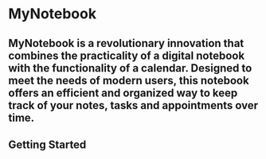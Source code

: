 # MyNotebook
MyNotebook is a revolutionary innovation that combines the practicality of a digital notebook with the functionality of a calendar. Designed to meet the needs of modern users, this notebook offers an efficient and organized way to keep track of your notes, tasks and appointments over time.
------

## Getting Started

